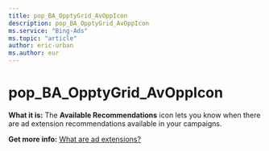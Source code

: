 ```yaml
---
title: pop_BA_OpptyGrid_AvOppIcon
description: pop_BA_OpptyGrid_AvOppIcon
ms.service: "Bing-Ads"
ms.topic: "article"
author: eric-urban
ms.author: eur
---
```


# pop_BA_OpptyGrid_AvOppIcon

**What it is:**    The **Available Recommendations** icon lets you know when there are ad extension recommendations available in your campaigns.

**Get more info:**    [What are ad extensions?](../hlp_BA_CONC_AboutAdExtensions.md)


